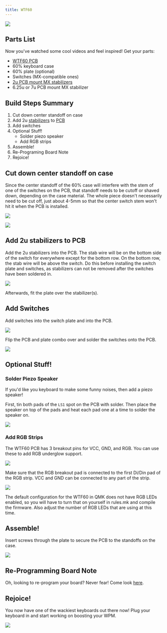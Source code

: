 ```yaml
---
title: WTF60 
---
```


![](./assets/images/wtf60/IMG_3180.jpeg)

## Parts List

Now you've watched some cool videos and feel inspired! Get your parts:

* [WTF60 PCB](https://keeb.io/products/wtf60-mirrored-60-keyboard-pcb)
* 60% keyboard case
* 60% plate (optional)
* Switches (MX-compatible ones)
* [2u PCB mount MX stabilizers](https://keeb.io/products/cherry-mx-stabilizer)
* 6.25u or 7u PCB mount MX stabilizer

## Build Steps Summary

1. Cut down center standoff on case
2. Add 2u [stabilizers](glossary#stabilizers) to [PCB](glossary#pcb)
3. Add switches
4. Optional Stuff!
    * Solder piezo speaker
    * Add RGB strips
5. Assemble!
6. Re-Programing Board Note
7. Rejoice!

## Cut down center standoff on case

Since the center standoff of the 60% case will interfere with the stem of one of the switches on the PCB, that standoff needs to be cutoff or shaved down, depending on the case material. The whole piece doesn't necessarily need to be cut off, just about 4-5mm so that the center switch stem won't hit it when the PCB is installed.

![](./assets/images/wtf60/IMG_3182.jpeg)

![](./assets/images/wtf60/IMG_3183.jpeg)

## Add 2u stabilizers to PCB

Add the 2u stabilizers into the PCB. The stab wire will be on the bottom side of the switch for everywhere except for the bottom row. On the bottom row, the stab wire will be above the switch. Do this before installing the switch plate and switches, as stabilizers can not be removed after the switches have been soldered in.

![](./assets/images/wtf60/IMG_3184.jpeg)

Afterwards, fit the plate over the stabilizer(s).

## Add Switches

Add switches into the switch plate and into the PCB.

![](./assets/images/wtf60/IMG_3185.jpeg)

Flip the PCB and plate combo over and solder the switches onto the PCB.

![](./assets/images/wtf60/IMG_3186.jpeg)

## Optional Stuff!

### Solder Piezo Speaker

If you'd like you keyboard to make some funny noises, then add a piezo speaker!

First, tin both pads of the `LS1` spot on the PCB with solder. Then place the speaker on top of the pads and heat each pad one at a time to solder the speaker on.

![](./assets/images/wtf60/IMG_3188.jpeg)

### Add RGB Strips

The WTF60 PCB has 3 breakout pins for VCC, GND, and RGB. You can use these to add RGB underglow support.

![](./assets/images/wtf60/IMG_3190.jpeg)

Make sure that the RGB breakout pad is connected to the first Di/Din pad of the RGB strip. VCC and GND can be connected to any part of the strip.

![](./assets/images/wtf60/IMG_3189.jpeg)

The default configuration for the WTF60 in QMK does not have RGB LEDs enabled, so you will have to turn that on yourself in rules.mk and compile the firmware. Also adjust the number of RGB LEDs that are using at this time.

## Assemble!

Insert screws through the plate to secure the PCB to the standoffs on the case.

![](./assets/images/wtf60/IMG_3191.jpeg)

## Re-Programming Board Note

Oh, looking to re-program your board? Never fear! Come look [here](flashing-firmware). 

## Rejoice!

You now have one of the wackiest keyboards out there now! Plug your keyboard in and start working on boosting your WPM.

![](./assets/images/wtf60/IMG_3192.jpeg)
